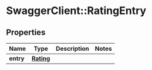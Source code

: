 # SwaggerClient::RatingEntry

## Properties
Name | Type | Description | Notes
------------ | ------------- | ------------- | -------------
**entry** | [**Rating**](Rating.md) |  | 


